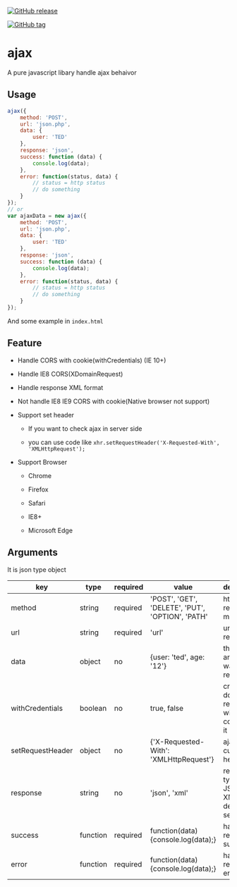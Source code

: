 [![GitHub release](https://img.shields.io/github/release/tedshd/ajax.svg)](https://github.com/tedshd/ajax)

[![GitHub tag](https://img.shields.io/github/tag/tedshd/ajax.svg)](https://github.com/tedshd/ajax)

# ajax
A pure javascript libary handle ajax behaivor

## Usage

```javascript
ajax({
    method: 'POST',
    url: 'json.php',
    data: {
        user: 'TED'
    },
    response: 'json',
    success: function (data) {
        console.log(data);
    },
    error: function(status, data) {
        // status = http status
        // do something
    }
});
// or
var ajaxData = new ajax({
    method: 'POST',
    url: 'json.php',
    data: {
        user: 'TED'
    },
    response: 'json',
    success: function (data) {
        console.log(data);
    },
    error: function(status, data) {
        // status = http status
        // do something
    }
});
```

And some example in `index.html`

## Feature

* Handle CORS with cookie(withCredentials) (IE 10+)

* Handle IE8 CORS(XDomainRequest)

* Handle response XML format

* Not handle IE8 IE9 CORS with cookie(Native browser not support)

* Support set header

    * If you want to check ajax in server side

    * you can use code like `xhr.setRequestHeader('X-Requested-With', 'XMLHttpRequest');`

* Support Browser

    * Chrome

    * Firefox

    * Safari

    * IE8+

    * Microsoft Edge

## Arguments

It is json type object

|key|type|required|value|description|example|
|---|---|---|---|---|---|
|method|string|required|'POST', 'GET', 'DELETE', 'PUT', 'OPTION', 'PATH'| http request method|'GET'|
|url|string|required|'url'|url you request|'json.php'|
|data|object|no|{user: 'ted', age: '12'}|the arguments want request|{user: 'ted', age: '12'}|
|withCredentials|boolean|no|true, false|cross domain request with cookie, use it|true|
|setRequestHeader|object|no|{'X-Requested-With': 'XMLHttpRequest'}|ajax with custom header|{'X-Requested-With': 'XMLHttpRequest','X-Token': 'HAHA'}|
|response|string|no|'json', 'xml'|response type is JSON or XML, default no set is JSON|'xml'|
|success|function|required|function(data) {console.log(data);}|handle response success|function(data) {console.log(data);}|
|error|function|required|function(data) {console.log(data);}|handle response error|function(data) {console.log(data);}|
